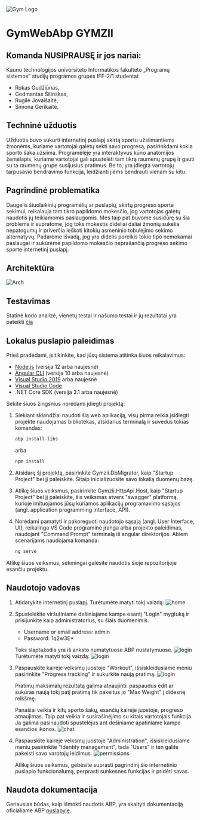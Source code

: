 ![Gym Logo](angular/src/assets/images/logo/logo-light-thumbnail.png)
# GymWebAbp GYMZII

## Komanda NUSIPRAUSĘ ir jos nariai:
Kauno technologijos universiteto Informatikos fakulteto „Programų sistemos” studijų programos grupės IFF-2/1 studentai:
* Rokas Gudžiūnas,
* Gedmantas Šilinskas,
* Rugilė Jovaišaitė,
* Simona Gerikaitė.
## Techninė užduotis
Užduotis buvo sukurti internetinį puslapį skirtą sportu užsiimantiems žmonėms, kuriame vartotojai galėtų sekti savo progresą, pasirinkdami kokia sporto šaka užsiima. Programėlėje yra interaktyvus kūno anatomijos žemėlapis, kuriame vartotojai gali spustelėti tam tikrą raumenų grupę ir gauti su ta raumenų grupe susijusius pratimus. Be to, yra įdiegta vartotojų tarpusavio bendravimo funkcija, leidžianti jiems bendrauti vienam su kitu.
## Pagrindinė problematika
Daugelis šiuolaikinių programėlių ar puslapių, skirtų progreso sporte sekimui, reikalauja tam tikro papildomo mokesčio, jog vartotojas galėtų naudotis jų teikiamomis paslaugomis. Mes taip pat buvome susidūrę su šia problema ir supratome, jog toks mokestis dideliai daliai žmonių sukelia nepatogumų ir priverčia ieškoti kitokių asmeninio tobulėjimo sekimo alternatyvų. Padarėme išvadą, jog yra didelis poreikis tokio tipo nemokamai paslaugai ir sukūrėme papildomo mokesčio neprašančią progreso sekimo sporte internetinį puslapį.
## Architektūra
![Arch](angular/src/assets/images/logo/architektura.png)
## Testavimas
Statinė kodo analizė, vienetų testai ir našumo testai ir jų rezultatai yra pateikti [čia](Testavimas)
## Lokalus puslapio paleidimas
Prieš pradėdami, įsitikinkite, kad jūsų sistema atitinka šiuos reikalavimus:

- [Node.js](https://nodejs.org/) (versija 12 arba naujesnė)
- [Angular CLI](https://angular.io/cli) (versija 10 arba naujesnė)
- [Visual Studio 2019](https://visualstudio.microsoft.com/vs/) arba naujesnė
- [Visual Studio Code](https://code.visualstudio.com/)
- .NET Core SDK (versija 3.1 arba naujesnė)

Sekite šiuos žingsnius norėdami įdiegti projektą:

1. Siekiant sklandžiai naudoti šią web aplikaciją, visų pirma reikia įsidiegti projekte naudojamas bibliotekas, atsidarius terminalą ir suvedus tokias komandas:
   ```sh
   abp install-libs
   ```
   arba
   ```sh
   npm install
   ```

2. Atsidarę šį projektą, pasirinkite Gymzii.DbMigrator, kaip "Startup Project" bei jį paleiskite. Šitaip inicializuosite savo lokalią duomenų bazę.
3. Atlikę šiuos veiksmus, pasirinkite Gymzii.HttpApi.Host, kaip "Startup Project" bei jį paleiskite, šis veiksmas atvers "swagger" platformą, kurioje imituojamos jūsų kuriamos aplikacijų programavimo sąsajos (angl. application programming interface, API).
4. Norėdami pamatyti ir pakoreguoti naudotojo sąsają (angl. User Interface, UI), reikalinga VS Code programinė įranga arba projekto paleidimas, naudojant "Command Prompt" terminalą iš angular direktorijos. Abiem scenarijams naudojama komanda:
   ```sh
   ng serve
   ```

Atlikę šiuos veiksmus, sėkmingai galėsite naudotis šioje repozitorijoje esančiu projektu.
## Naudotojo vadovas
1. Atidarykite internetinį puslapį. Turėtumėte matyti tokį vaizdą:
![home](angular/src/assets/images/logo/home.png)
2. Spustelėkite viršutiniame dešiniajame kampe esantį "Login" mygtuką ir prisijunkite kaip administratorius, su šiais duomenimis.
   * Username or email address: admin
   * Password: 1q2w3E*
   
   Toks slaptažodis yra iš anksto numatytuose ABP nustatymuose.
   ![login](angular/src/assets/images/logo/admin.png)
   Turėtumėte matyti tokį vaizdą:
   ![login](angular/src/assets/images/logo/logedin.png)

4. Paspauskite kairėje veiksmų juostoje "Workout", išsiskleidusiame meniu pasirinkite "Progress tracking" ir sukurkite naują pratimą.
   ![login](angular/src/assets/images/logo/exercise.png)

   Pratimų maksimalų rezultatą galima atnaujinti: paspaudus edit ar sukūras naują tokį patį pratimą tik pakeitus jo "Max Weight" į didesnę reikšmę.

   Panašiai veikia ir kitų sporto šakų, esančių kairėje juostoje, progreso atnaujimas.
   Taip pat veikia ir susirašinėjimo su kitais vartotojais funkcija. Ja galima pasinaudoti spustelėjus ant dešiniame apatiniame kampe esančios ikonos.
   ![chat](angular/src/assets/images/logo/chat.png)

4. Paspauskite kairėje veiksmų juostoje "Administration", išsiskleidusiame meniu pasirinkite "Identity management", tada "Users" ir ten galite pakeisti savo varotojų leidimus.
   ![permissions](angular/src/assets/images/logo/leidimai.png)

   Atlikę šiuos veiksmus, gebėsite suprasti pagrindinį šio internetinio puslapio funkcionalumą, perprasti sunkesnes funkcijas ir pridėti savas.

## Naudota dokumentacija
Geriausias būdas, kaip išmokti naudotis ABP, yra skaityti dokumentaciją oficialiame ABP [puslapyje](https://docs.abp.io/en/abp/latest/Tutorials/Todo/Single-Layer/Index?UI=NG&DB=EF).
